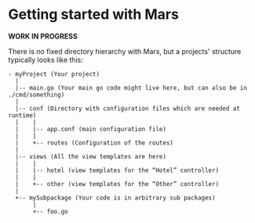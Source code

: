 # Getting started with Mars

**WORK IN PROGRESS**

There is _no_ fixed directory hierarchy with Mars, but a projects' structure typically looks like this:

```
- myProject (Your project)
  |
  |-- main.go (Your main go code might live here, but can also be in ./cmd/something)
  |
  |-- conf (Directory with configuration files which are needed at runtime)
  |    |
  |    |-- app.conf (main configuration file)
  |    |
  |    +-- routes (Configuration of the routes)
  |
  |-- views (All the view templates are here)
  |    |
  |    |-- hotel (view templates for the “Hotel” controller)
  |    |
  |    +-- other (view templates for the “Other” controller)
  |
  +-- mySubpackage (Your code is in arbitrary sub packages)
       |
       +-- foo.go
```
